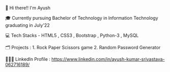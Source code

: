 👋 Hi there!! I'm Ayush  

🎓 Currently pursuing Bachelor of Technology in Information Technology graduating in July'22

💻 Tech Stacks - HTML5 , CSS3 , Bootstrap , Python-3 , MySQL

🗂️ Projects :  1. Rock Paper Scissors game                                                                                                                                                        2. Random Password Generator

👨🏻‍💻 LinkedIn Profile : https://www.linkedin.com/in/ayush-kumar-srivastava-062716189/
